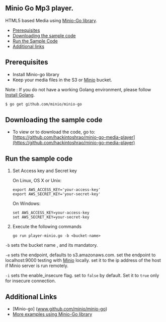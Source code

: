 ## Minio Go Mp3 player. 
 HTML5 based Media using [Minio-Go library](https://github.com/minio/minio-go).  
 
 - [Prerequisites](#prerequisites)
 - [Downloading the sample code](#downloading-the-sample-code)
 - [Run the Sample Code](#run-the-sample-code)
 - [Additional links](#additional-links)
 
## Prerequisites
 - Install Minio-go library
 - Keep your media files in the S3 or [Minio](www.minio.io) bucket. 

Note : If you do not have a working Golang environment, please follow [Install Golang](./INSTALLGO.md).

```sh
$ go get github.com/minio/minio-go
```
## Downloading the sample code
- To view or to download the code, go to:
  [https://github.com/hackintoshrao/minio-go-media-player](https://github.com/hackintoshrao/minio-go-media-player)

## Run the sample code
1. Set Access key and Secret key

    On Linux, OS X or Unix:

    ~~~~
    export AWS_ACCESS_KEY='your-access-key'
    export AWS_SECRET_KEY='your-secret-key'
    ~~~~

    On Windows:

    ~~~~
    set AWS_ACCESS_KEY=your-access-key
    set AWS_SECRET_KEY=your-secret-key
    ~~~~


2.  Execute the following commands

    ~~~~
    go run player-minio.go -b <bucket-name>
    ~~~~
    
`-b`  sets the bucket name , and its mandatory. 

`-e` sets the endpoint,  defaults to  s3.amazonaws.com. 
     set the endpoint to localhost:9000 testing with [Minio](www.github.com/minio/minio) locally.
     set it to the ip address of the host if Minio server is run remotely.
   
`-i` sets the enable_insecure flag. set to `false` by default. Set it to `true` only for insecure connection. 

## Additional Links 
- [Minio-go] (www.github.com/minio/minio-go)
- [More examples using Minio-Go library](https://github.com/minio/minio-go#example)
